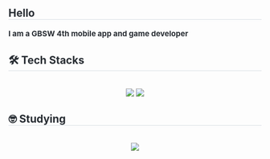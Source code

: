 <div style="text-align: left;"> 
    <h2 style="border-bottom: 1px solid #d8dee4; color: #282d33;"> Hello </h2>  
    <div style="font-weight: 700; font-size: 15px; text-align: left; color: #282d33;"> I am a GBSW 4th mobile app and game developer </div> 
    </div>
<div style="text-align: left;">
    <h2 style="border-bottom: 1px solid #d8dee4; color: #282d33;"> 🛠️ Tech Stacks </h2> <br> 
    <div  align= "center">
      <img src="https://img.shields.io/badge/Flutter-02569B?style=for-the-badge&logo=Flutter&logoColor=white">
      <img src="https://img.shields.io/badge/Unity-000000?style=for-the-badge&logo=Unity&logoColor=white">
    </div>
</div>
<div style="text-align: left;">
    <h2 style="border-bottom: 1px solid #d8dee4; color: #282d33;"> 🤓 Studying </h2> <br> 
    <div  align= "center">
      <img src="https://img.shields.io/badge/Swift-F05138?style=for-the-badge&logo=Swift&logoColor=white">
    </div>
</div>
    
